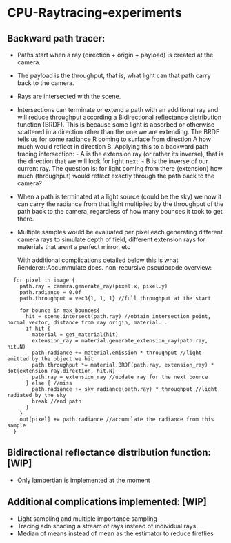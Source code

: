 # CPU-Raytracing-experiments

## Backward path tracer:
- Paths start when a ray (direction + origin + payload) is created at the camera.
- The payload is the throughput, that is, what light can that path carry back to the camera.
- Rays are intersected with the scene.
- Intersections can terminate or extend a path with an additional ray and will reduce throughput according a Bidirectional reflectance distribution function (BRDF).
    This is because some light is absorbed or otherwise scattered in a direction other than the one we are extending.
    The BRDF tells us for some radiance R coming to surface from direction A how much would reflect in direction B.
    Applying this to a backward path tracing intersection:
      - A is the extension ray (or rather its inverse), that is the direction that we will look for light next.
      - B is the inverse of our current ray.
    The question is: for light coming from there (extension) how much (throughput) would reflect exactly through the path back to the camera?
- When a path is terminated at a light source (could be the sky) we now it can carry the radiance from that light
  multiplied by the throughput of the path back to the camera, regardless of how many bounces it took to get there.
- Multiple samples would be evaluated per pixel each generating different camera rays to simulate depth of field, different extension rays for materials that arent a perfect mirror, etc

  With additional complications detailed below this is what Renderer::Accummulate does. non-recursive pseudocode overview:
```
  for pixel in image {
    path.ray = camera.generate_ray(pixel.x, pixel.y)
    path.radiance = 0.0f
    path.throughput = vec3{1, 1, 1} //full throughput at the start

    for bounce in max_bounces{
      hit = scene.intersect(path.ray) //obtain intersection point, normal vector, distance from ray origin, material...
      if hit {
        material = get_material(hit)
        extension_ray = material.generate_extension_ray(path.ray, hit.N)
        path.radiance += material.emission * throughput //light emitted by the object we hit
        path.throughput *= material.BRDF(path.ray, extension_ray) * dot(extension_ray.direction, hit.N)
        path.ray = extension_ray //update ray for the next bounce       
      } else { //miss
        path.radiance += sky_radiance(path.ray) * throughput //light radiated by the sky
        break //end path
      }
    }
    out[pixel] += path.radiance //accumulate the radiance from this sample
  }
```    

## Bidirectional reflectance distribution function: [WIP]
  - Only lambertian is implemented at the moment

## Additional complications implemented: [WIP]
  - Light sampling and multiple importance sampling
  - Tracing adn shading a stream of rays instead of individual rays
  - Median of means instead of mean as the estimator to reduce fireflies
  
